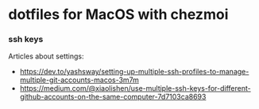 # dotfiles for MacOS with chezmoi

### ssh keys

Articles about settings:
- https://dev.to/yashsway/setting-up-multiple-ssh-profiles-to-manage-multiple-git-accounts-macos-3m7m
- https://medium.com/@xiaolishen/use-multiple-ssh-keys-for-different-github-accounts-on-the-same-computer-7d7103ca8693